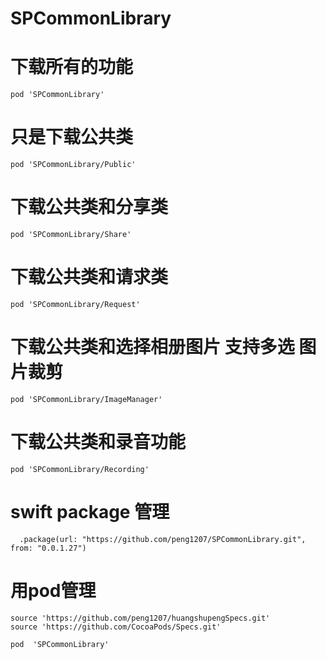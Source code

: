 # SPCommonLibrary
# 下载所有的功能
    pod 'SPCommonLibrary'

#  只是下载公共类
    pod 'SPCommonLibrary/Public'
#  下载公共类和分享类 
    pod 'SPCommonLibrary/Share'
# 下载公共类和请求类
    pod 'SPCommonLibrary/Request'
# 下载公共类和选择相册图片 支持多选 图片裁剪
    pod 'SPCommonLibrary/ImageManager'
# 下载公共类和录音功能
    pod 'SPCommonLibrary/Recording'

# swift package 管理
      .package(url: "https://github.com/peng1207/SPCommonLibrary.git", from: "0.0.1.27")

# 用pod管理
    source 'https://github.com/peng1207/huangshupengSpecs.git'
    source 'https://github.com/CocoaPods/Specs.git'
 
    pod  'SPCommonLibrary'

